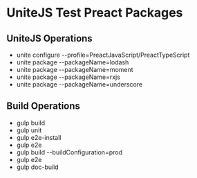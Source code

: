 # UniteJS Test Preact Packages

## UniteJS Operations

* unite configure --profile=PreactJavaScript/PreactTypeScript
* unite package --packageName=lodash
* unite package --packageName=moment
* unite package --packageName=rxjs
* unite package --packageName=underscore

## Build Operations

* gulp build
* gulp unit
* gulp e2e-install
* gulp e2e
* gulp build --buildConfiguration=prod
* gulp e2e
* gulp doc-build
